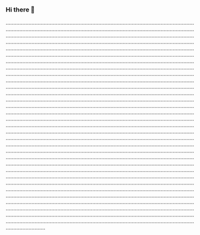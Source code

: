 ### Hi there 👋

..........................................................................................................................................................................................................................................................................................................................................................................................................................................................................................................................................................................................................................................................................................................................................................................................................................................................................................................................................................................................................................................................................................................................................................................................................................................................................................................................................................................................................................................................................................................................................................................................................................................................................................................................................................................................................................................................................................................................................................................................................................................................................................................................................................................................................................................................................................................................................................................................................................................................................................................................................................................................................................................................................................................................................................................................................................................................................................................................................................................................................................................................................................................................................................................................................................................................................................................................................................................................................................................................................................................................................................................................................................................................................................................................................................................................................................................................................................................................................................................................................................................................................................................................................................